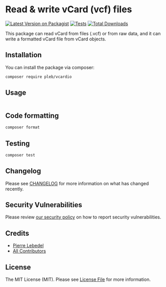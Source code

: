 # Read & write vCard (vcf) files

[![Latest Version on Packagist](https://img.shields.io/packagist/v/pleb/vcardio.svg?style=flat-square)](https://packagist.org/packages/pleb/vcardio)
[![Tests](https://img.shields.io/github/actions/workflow/status/pleb/vcardio/run-tests.yml?branch=main&label=tests&style=flat-square)](https://github.com/pleb/vcardio/actions/workflows/run-tests.yml)
[![Total Downloads](https://img.shields.io/packagist/dt/pleb/vcardio.svg?style=flat-square)](https://packagist.org/packages/pleb/vcardio)

This package can read vCard from files (.vcf) or from raw data, and it can write a formatted vCard file from vCard objects.

## Installation

You can install the package via composer:

```bash
composer require pleb/vcardio
```

## Usage

```php
```

## Code formatting

```bash
composer format
```

## Testing

```bash
composer test
```

## Changelog

Please see [CHANGELOG](CHANGELOG.md) for more information on what has changed recently.

## Security Vulnerabilities

Please review [our security policy](../../security/policy) on how to report security vulnerabilities.

## Credits

- [Pierre Lebedel](https://github.com/PierreLebedel)
- [All Contributors](../../contributors)

## License

The MIT License (MIT). Please see [License File](LICENSE.md) for more information.
